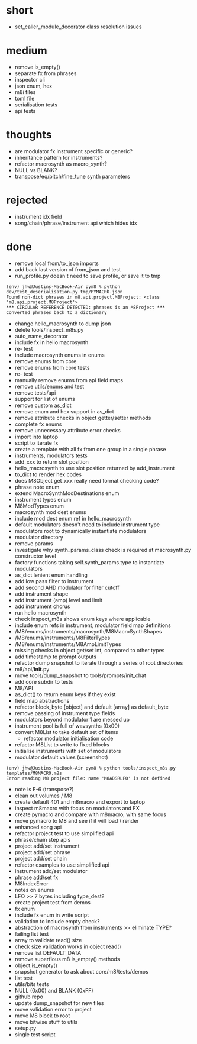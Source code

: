 # short

- set_caller_module_decorator class resolution issues

# medium

- remove is_empty()
- separate fx from phrases
- inspector cli
- json enum, hex
- m8i files
- toml file
- serialisation tests
- api tests

# thoughts

- are modulator fx instrument specific or generic?
- inheritance pattern for instruments?
- refactor macrosynth as macro_synth?
- NULL vs BLANK?
- transpose/eq/pitch/fine_tune synth parameters

# rejected

- instrument idx field
- song/chain/phrase/instrument api which hides idx

# done

- remove local from/to_json imports
- add back last version of from_json and test
- run_profile.py doesn't need to save profile, or save it to tmp

```
(env) jhw@Justins-MacBook-Air pym8 % python dev/test_deserialisation.py tmp/PYMACRO.json
Found non-dict phrases in m8.api.project.M8Project: <class 'm8.api.project.M8Project'>
*** CIRCULAR REFERENCE DETECTED: phrases is an M8Project ***
Converted phrases back to a dictionary
```

- change hello_macrosynth to dump json
- delete tools/inspect_m8s.py
- auto_name_decorator
- include fx in hello macrosynth
- re- test
- include macrosynth enums in enums
- remove enums from core
- remove enums from core tests
- re- test
- manually remove enums from api field maps
- remove utils/enums and test
- remove tests/api
- support for list of enums
- remove custom as_dict
- remove enum and hex support in as_dict
- remove attribute checks in object getter/setter methods
- complete fx enums
- remove unnecessary attribute error checks
- import into laptop
- script to iterate fx
- create a template with all fx from one group in a single phrase
- instruments, modulators tests
- add_xxx to return slot position
- hello_macrosynth to use slot position returned by add_instrument
- to_dict to render hex codes
- does M8Object get_xxx really need format checking code?
- phrase note enum 
- extend MacroSynthModDestinations enum
- instrument types enum
- M8ModTypes enum
- macrosynth mod dest enums
- include mod dest enum ref in hello_macrosynth
- default modulators doesn't need to include instrument type
- modulators root to dynamically instantiate modulators
- modulator directory
- remove params
- investigate why synth_params_class check is required at macrosynth.py constructor level
- factory functions taking self.synth_params.type to instantiate modulators
- as_dict lenient enum handling
- add low pass filter to instrument 
- add second AHD modulator for filter cutoff 
- add instrument shape
- add instrument (amp) level and limit 
- add instrument chorus
- run hello macrosynth
- check inspect_m8s shows enum keys where applicable 
- include enum refs in instrument, modulator field map definitions
- /M8/enums/instruments/macrosynth/M8MacroSynthShapes
- /M8/enums/instruments/M8FilterTypes
- /M8/enums/instruments/M8AmpLimitTypes
- missing checks in object get/set int, compared to other types 
- add timestamp to prompt outputs
- refactor dump snapshot to iterate through a series of root directories
- m8/api/__init__.py
- move tools/dump_snapshot to tools/prompts/init_chat
- add core subdir to tests
- M8/API
- as_dict() to return enum keys if they exist
- field map abstractions
- refactor block_byte [object] and default [array] as default_byte
- remove passing of instrument type fields
- modulators beyond modulator 1 are messed up
- instrument pool is full of wavsynths (0x00)
- convert M8List to take default set of items
  - refactor modulator initialisation code
- refactor M8List to write to fixed blocks
- initialise instruments with set of modulators
- modulator default values (screenshot)

```
(env) jhw@Justins-MacBook-Air pym8 % python tools/inspect_m8s.py templates/M8MACRO.m8s
Error reading M8 project file: name 'M8ADSRLFO' is not defined
```

- note is E-6 (transpose?)
- clean out volumes / M8
- create default 401 and m8macro and export to laptop
- inspect m8macro with focus on modulators and FX 
- create pymacro and compare with m8macro, with same focus 
- move pymacro to M8 and see if it will load / render 
- enhanced song api
- refactor project test to use simplified api
- phrase/chain step apis
- project add/set instrument
- project add/set phrase
- project add/set chain
- refactor examples to use simplified api
- instrument add/set modulator
- phrase add/set fx
- M8IndexError
- notes on enums
- LFO >> 7 bytes including type_dest?
- create project test from demos
- fx enum
- include fx enum in write script
- validation to include empty check?
- abstraction of macrosynth from instruments >> eliminate TYPE?
- failing list test
- array to validate read() size
- check size validation works in object read()
- remove list DEFAULT_DATA
- remove superflous m8 is_empty() methods
- object.is_empty()
- snapshot generator to ask about core/m8/tests/demos
- list test
- utils/bits tests
- NULL (0x00) and BLANK (0xFF)
- github repo
- update dump_snapshot for new files
- move validation error to project
- move M8 block to root
- move bitwise stuff to utils
- setup.py
- single test script

